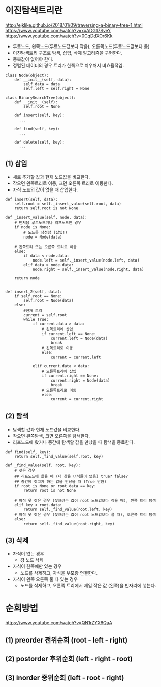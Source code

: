 # 이진탐색트리란
http://ejklike.github.io/2018/01/09/traversing-a-binary-tree-1.html
https://www.youtube.com/watch?v=xxADG17SveY
https://www.youtube.com/watch?v=0CqDdXOr6Kk

* 루트노드, 왼쪽노드(루트노드값보다 작음), 오른쪽노드(루트노드값보다 큼)
* 이진탐색트리 구조로 탐색, 삽입, 삭제 알고리즘을 구현한다.
* 중복값이 없어야 한다.
* 정렬된 데이터의 경우 트리가 한쪽으로 치우쳐서 비효율적임.

```{python}
class Node(object):
    def __init__(self, data):
        self.data = data
        self.left = self.right = None
        
class BinarySearchTree(object):
    def __init__(self):
        self.root = None
        
    def insert(self, key):
      ...
    
    def find(self, key):
      ...
      
    def delete(self, key):
      ...
```

## (1) 삽입
* 새로 추가할 값과 현재 노드값을 비교한다.
* 작으면 왼쪽트리로 이동, 크면 오른쪽 트리로 이동한다.
* 자식 노드의 값이 없을 때 삽입한다.

```{python}
def insert(self, data):
    self.root = self._insert_value(self.root, data)
    return self.root is not None

def _insert_value(self, node, data):
    # 맨처음 루트노드거나 리프노드인 경우
    if node is None:
        # 노드를 생성함 (삽입!)
        node = Node(data)

    # 왼쪽트리 또는 오른쪽 트리로 이동
    else:
        if data < node.data:
            node.left = self._insert_value(node.left, data)
        elif data > node.data:
            node.right = self._insert_value(node.right, data)
            
    return node    
   
```


```{python}
def insert_2(self, data):
    if self.root == None:
        self.root = Node(data)
    else:
        #현재 트리
        current = self.root
        while True:
            if current.data > data:
                # 왼쪽트리에 삽입
                if current.left == None:
                    current.left = Node(data)
                    break
                # 왼쪽트리로 이동
                else:
                    current = current.left

            elif current.data < data:
                # 오른쪽트리에 삽입
                if current.right == None:
                    current.right = Node(data)
                    break
                # 오른쪽트리로 이동
                else:
                    current = current.right
```



## (2) 탐색
* 탐색할 값과 현재 노드값을 비교한다.
* 작으면 왼쪽탐색, 크면 오른쪽을 탐색한다.
* 리프노드에 왔거나 중간에 탐색할 값을 만났을 때 탐색을 종료한다.

```{python}
def find(self, key):
    return self._find_value(self.root, key)

def _find_value(self, root, key):
    # 찾은 경우
    ## 리프노드에 왔을 때 (더 찾을 녀석들이 없음) true? false?
    ## 중간에 찾고자 하는 값을 만났을 때 (True 반환)
    if root is None or root.data == key:
        return root is not None

    # 아직 못 찾은 경우 (찾으려는 값이 root 노드값보다 작을 때), 왼쪽 트리 탐색 
    elif key < root.data:
        return self._find_value(root.left, key)
    # 아직 못 찾은 경우 (찾으려는 값이 root 노드값보다 클 때), 오른쪽 트리 탐색 
    else:
        return self._find_value(root.right, key)
```

## (3) 삭제
* 자식이 없는 경우
    * 걍 노드 삭제
* 자식이 한쪽에만 있는 경우
    * 노드를 삭제하고, 자식을 부모랑 연결한다.
* 자식이 왼쪽 오른쪽 둘 다 있는 경우
    * 노드를 삭제하고, 오른쪽 트리에서 제일 작은 값 (왼쪽)을 빈자리에 넣는다.


# 순회방법
https://www.youtube.com/watch?v=QN1rZYX6QaA

## (1) preorder 전위순회 (root - left - right)
## (2) postorder 후위순회 (left - right - root)
## (3) inorder 중위순회 (left - root - right)
